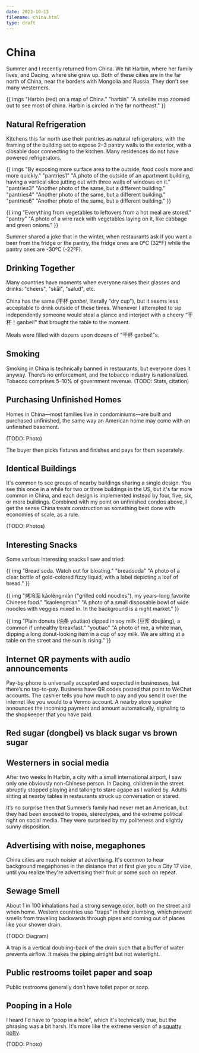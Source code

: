 ```yaml
---
date: 2023-10-15
filename: china.html
type: draft
---
```


# China

Summer and I recently returned from China. We hit Harbin, where her family lives, and Daqing, where she grew up. Both of these cities are in the far north of China, near the borders with Mongolia and Russia. They don’t see many westerners.

{{
  imgs
  "Harbin (red) on a map of China."
  "harbin"
  "A satellite map zoomed out to see most of china. Harbin is circled in the far northeast."
}}

## Natural Refrigeration

Kitchens this far north use their pantries as natural refrigerators, with the framing of the building set to expose 2–3 pantry walls to the exterior, with a closable door connecting to the kitchen.
Many residences do not have powered refrigerators.

{{ imgs
  "By exposing more surface area to the outside, food cools more and more quickly."
  "pantries1" "A photo of the outside of an apartment building, having a vertical slice jutting out with three walls of windows on it."
  "pantries3" "Another photo of the same, but a different building."
  "pantries4" "Another photo of the same, but a different building."
  "pantries6" "Another photo of the same, but a different building."
}}

{{
  img
  "Everything from vegetables to leftovers from a hot meal are stored."
  "pantry"
  "A photo of a wire rack with vegetables laying on it, like cabbage and green onions."
}}

Summer shared a joke that in the winter, when restaurants ask if you want a beer from the fridge or the pantry, the fridge ones are 0ºC (32ºF) while the pantry ones are -30ºC (-22ºF).

## Drinking Together

Many countries have moments when everyone raises their glasses and drinks: "cheers", "skål", "salud", etc.

China has the same (干杯 _ganbei_, literally "dry cup"), but it seems less acceptable to drink outside of these times.
Whenever I attempted to sip independently someone would steal a glance and interject with a cheery “干杯！ganbei!” that brought the table to the moment.

Meals were filled with dozens upon dozens of "干杯 ganbei!"s.

## Smoking

Smoking in China is technically banned in restaurants, but everyone does it anyway. There’s no enforcement, and the tobacco industry is nationalized. Tobacco comprises 5–10% of government revenue. (TODO: Stats, citation)

## Purchasing Unfinished Homes

Homes in China—most families live in condominiums—are built and purchased unfinished, the same way an American home may come with an unfinished basement.

(TODO: Photo)

The buyer then picks fixtures and finishes and pays for them separately.

## Identical Buildings

It's common to see groups of nearby buildings sharing a single design. You see this once in a while for two or three buildings in the US, but it's far more common in China, and each design is implemented instead by four, five, six, or more buildings. Combined with my point on unfinished condos above, I get the sense China treats construction as something best done with economies of scale, as a rule.

(TODO: Photos)

## Interesting Snacks

Some various interesting snacks I saw and tried:

{{
  img
  "Bread soda. Watch out for bloating."
  "breadsoda"
  "A photo of a clear bottle of gold-colored fizzy liquid, with a label depicting a loaf of bread."
}}

{{
  img
  "烤冷面 kǎolěngmiàn (\"grilled cold noodles\"), my years-long favorite Chinese food."
  "kaolengmian"
  "A photo of a small disposable bowl of wide noodles with veggies mixed in. In the background is a night market."
}}

{{
  img
  "Plain donuts (油条 yóutiáo) dipped in soy milk (豆浆 dòujiāng), a common if unhealthy breakfast."
  "youtiao"
  "A photo of me, a white man, dipping a long donut-looking item in a cup of soy milk. We are sitting at a table on the street and the sun is rising."
}}

## Internet QR payments with audio announcements

Pay-by-phone is universally accepted and expected in businesses, but there’s no tap-to-pay. Business have QR codes posted that point to WeChat accounts. The cashier tells you how much to pay and you send it over the internet like you would to a Venmo account. A nearby store speaker announces the incoming payment and amount automatically, signaling to the shopkeeper that you have paid.

## Red sugar (dongbei) vs black sugar vs brown sugar

## Westerners in social media

After two weeks In Harbin, a city with a small international airport, I saw only one obviously non-Chinese person. In Daqing, children in the street abruptly stopped playing and talking to stare agape as I walked by. Adults sitting at nearby tables in restaurants struck up conversation or stared.

It’s no surprise then that Summer’s family had never met an American, but they had been exposed to tropes, stereotypes, and the extreme political right on social media. They were surprised by my politeness and slightly sunny disposition.

## Advertising with noise, megaphones

China cities are much noisier at advertising. It's common to hear background megaphones in the distance that at first give you a City 17 vibe, until you realize they're advertising their fruit or some such on repeat.

## Sewage Smell

About 1 in 100 inhalations had a strong sewage odor, both on the street and when home. Western countries use "traps” in their plumbing, which prevent smells from traveling backwards through pipes and coming out of places like your shower drain.

(TODO: Diagram)

A trap is a vertical doubling-back of the drain such that a buffer of water prevents airflow. It makes the piping airtight but not watertight.

## Public restrooms toilet paper and soap

Public restrooms generally don’t have toilet paper or soap.

## Pooping in a Hole

I heard I'd have to "poop in a hole", which it's technically true, but the phrasing was a bit harsh. It's more like the extreme version of a [squatty potty](https://amzn.to/3Qpa864).

(TODO: Photo)
